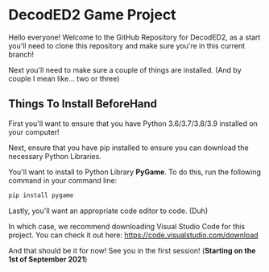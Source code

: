 # DecodED2 Game Project
 
Hello everyone! Welcome to the GitHub Repository for DecodED2, as a start you'll need to clone this repository and make sure you're in this current branch!

Next you'll need to make sure a couple of things are installed. (And by couple I mean like... two or three)

## Things To Install BeforeHand

First you'll want to ensure that you have Python 3.6/3.7/3.8/3.9 installed on your computer!

Next, ensure that you have pip installed to ensure you can download the necessary Python Libraries.

You'll want to install to Python Library **PyGame**. To do this, run the following command in your command line:

```python
pip install pygame
```

Lastly, you'll want an appropriate code editor to code. (Duh)

In which case, we recommend downloading Visual Studio Code for this project. You can check it out here: https://code.visualstudio.com/download 
 
And that should be it for now! See you in the first session! (**Starting on the 1st of September 2021**)
